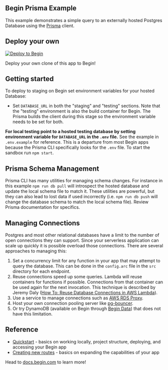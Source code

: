 ## Begin Prisma Example
This example demonstrates a simple query to an externally hosted Postgres Database using the [Prisma](https://www.prisma.io/) client. 

## Deploy your own

[![Deploy to Begin](https://static.begin.com/deploy-to-begin.svg)](https://begin.com/apps/create?template=https://github.com/begin-examples/prisma-postgres)

Deploy your own clone of this app to Begin!

## Getting started
To deploy to staging on Begin set environment variables for your hosted Database:
  - Set `DATABASE_URL` in both the "staging" and "testing" sections. Note that the "testing" environment is also the build container for Begin. The Prisma builds the client during this stage so the environment variable needs to be set for both.

**For local testing point to a hosted testing database by setting environment variable for `DATABASE_URL` in the `.env` file.** See the example in `.env.example` for reference. This is a departure from most Begin apps because the Prisma CLI specifically looks for the `.env` file. To start the sandbox run `npm start`. 

## Prisma Schema Management
Prisma CLI has many utilities for managing schema changes. For instance in this example `npm run db pull` will introspect the hosted database and update the local schema file to match it. These utilities are powerful, but they can also lead to lost data if used incorrectly (i.e. `npm run db push` will change the database schema to match the local schema file). Review Prisma documentation for specifics.

## Managing Connections
Postgres and most other relational databases have a limit to the number of open connections they can support. Since your serverless application can scale up quickly it is possible overload those connections. There are several approaches to managing this:
1. Set a concurrency limit for any function in your app that may attempt to query the database. This can be done in the `config.arc` file in the `src` directory for each endpoint. 
2. Reuse connections speed up some queries. Lambda will reuse containers for functions if possible. Connections from that container can be used again for the next invocation. This technique is described by Jeremy Daly ([How To: Reuse Database Connections in AWS Lambda](https://www.jeremydaly.com/reuse-database-connections-aws-lambda/)).
2. Use a service to manage connections such as [AWS RDS Proxy](https://aws.amazon.com/rds/proxy/).
3. Host your own connection pooling server like [pg-bouncer](https://github.com/pgbouncer/pgbouncer).
4. Or try DynamoDB (available on Begin through [Begin Data](https://docs.begin.com/en/data/begin-data)) that does not have this limitation.

## Reference

-   [Quickstart](https://docs.begin.com/en/guides/quickstart/) - basics on working locally, project structure, deploying, and accessing your Begin app
-   [Creating new routes](https://docs.begin.com/en/functions/creating-new-functions) - basics on expanding the capabilities of your app

Head to [docs.begin.com](https://docs.begin.com/) to learn more!

